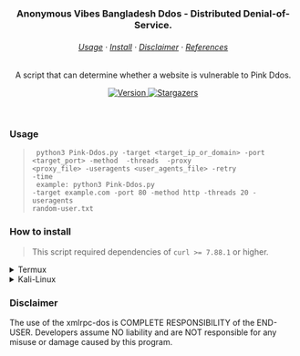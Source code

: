 <h3 align=center>
    Anonymous Vibes Bangladesh Ddos - Distributed Denial-of-Service.
</h3>

<h6 align=center>
    <a href="">Usage</a>
    ·
    <a href="">Install</a>
    ·
    <a href="">Disclaimer</a>
    ·
    <a href="">References</a>
</h6>

<p align=center>
	A script that can determine whether a website is vulnerable to Pink Ddos.
</p>

<p align=center>
    <a href="https://github.com/wannabewastaken/admin-finder/">
		<img alt="Version" src="">
    </a>
    <a href="">
		<img alt="Stargazers" src="">
    </a>
</p>

&nbsp;

### Usage
> <code> python3 Pink-Ddos.py -target <target_ip_or_domain> -port <target_port> -method <mode> -threads <threads> -proxy <proxy_file> -useragents <user_agents_file> -retry <retries> -time <timeout> </code> <br/>
> <code> example: python3 Pink-Ddos.py -target example.com -port 80 -method http -threads 20 -useragents random-user.txt </code>

### How to install
> This script required dependencies of `curl >= 7.88.1` or higher.
<details>
<summary>Termux</summary>
	
<span>Make sure you have already installed `git` if you don't, run the code above.</span>
```bash
> pkg update -y
> pkg upgrade -y
> pkg install pip
> pkg install python
> pkg install python2
> pkg install git -y
> pip install requests
> pip install tqdm
> pip install HTTPAdapter
> pip install signal
> pip install sys
> pip install Retry

```

<span>Let's cloning it into your computer.</span>
```bash
> git clone https://github.com/anonwincy/Pink-Ddos.git
```
</details>

<details>
<summary>Kali-Linux</summary>
	
<span>Run as root</span>
```bash
> apt update -y
> apt install git -y
> apt update -y
> apt upgrade -y
> apt install pip
> apt install python
> apt install python2
> apt install git -y
> pip install requests
> pip install tqdm
> pip install HTTPAdapter
> pip install signal
> pip install sys
> pip install Retry
> pip install os

```

<span>Let's cloning it into your computer.</span>
```bash
> https://github.com/anonwincy/Pink-Ddos.git
```
</details>
	
### Disclaimer
The use of the xmlrpc-dos is COMPLETE RESPONSIBILITY of the END-USER. Developers assume NO liability and are NOT responsible for any misuse or damage caused by this program.
